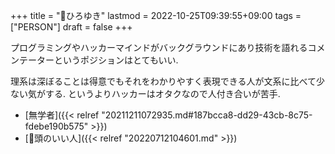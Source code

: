 +++
title = "👨ひろゆき"
lastmod = 2022-10-25T09:39:55+09:00
tags = ["PERSON"]
draft = false
+++

プログラミングやハッカーマインドがバックグラウンドにあり技術を語れるコメンテーターというポジションはとてもいい.

理系は深ぼることは得意でもそれをわかりやすく表現できる人が文系に比べて少ない気がする. というよりハッカーはオタクなので人付き合いが苦手.

-   [無学者]({{< relref "20211211072935.md#187bcca8-dd29-43cb-8c75-fdebe190b575" >}})
-   [🔖頭のいい人]({{< relref "20220712104601.md" >}})
